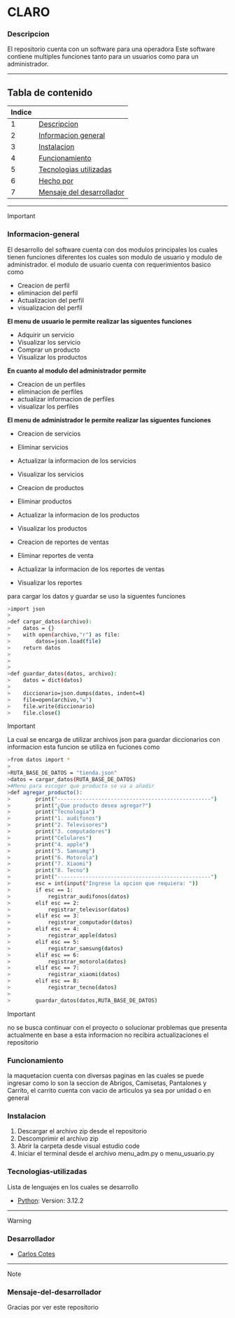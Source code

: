 # CLARO

### Descripcion
El repositorio cuenta con un software para una operadora
Este software contiene multiples funciones tanto para un usuarios como para un administrador.  
***
## Tabla de contenido
| Indice |  |
|--|--|
| 1 | [Descripcion](#Descripcion) |
| 2 | [Informacion general](#Informacion-general)|
| 3 | [Instalacion](#Instalacion) |
| 4 | [Funcionamiento](#Funcionamiento)|
| 5 | [Tecnologias utilizadas](#Tecnologias-utilizadas) |
| 6 | [Hecho por](#Desarrollador)|
| 7 | [Mensaje del desarrollador](#Mensaje-del-desarrollador)|

***
> [!IMPORTANT]  
>
>### Informacion-general
> El desarrollo del software cuenta con dos modulos principales los cuales tienen funciones diferentes los cuales son modulo de usuario y modulo de administrador. el modulo de usuario cuenta con requerimientos basico como
>
>* Creacion de perfil
>* eliminacion del perfil
>* Actualizacion del perfil
>* visualizacion del perfil
>
> **El menu de usuario le permite realizar las siguentes funciones**
>
>* Adquirir un servicio
>* Visualizar los servicio
>* Comprar un producto
>* Visualizar los productos
>
> **En cuanto al modulo del administrador permite**
>* Creacion de un perfiles
>* eliminacion de perfiles
>* actualizar informacion de perfiles
>* visualizar los perfiles
>
>  **El menu de administrador le permite realizar las siguentes funciones**
>
>* Creacion de servicios
>* Eliminar servicios
>* Actualizar la informacion de los servicios
>* Visualizar los servicios
>
>* Creacion de productos
>* Eliminar productos
>* Actualizar la informacion de los productos
>* Visualizar los productos
>
>* Creacion de reportes de ventas
>* Eliminar reportes de venta
>* Actualizar la informacion de los reportes de ventas
>* Visualizar los reportes
>
> para cargar los datos y guardar se uso la siguentes funciones
> 
```bash
>import json
>
>def cargar_datos(archivo):
>    datos = {}
>    with open(archivo,"r") as file:
>        datos=json.load(file)
>    return datos
>        
>        
>
>def guardar_datos(datos, archivo):
>    datos = dict(datos)
>    
>    diccionario=json.dumps(datos, indent=4)
>    file=open(archivo,"w")
>    file.write(diccionario)
>    file.close()
```
> [!IMPORTANT]
> La cual se encarga de utilizar archivos json para guardar diccionarios con informacion esta funcion se utiliza en fuciones como
>   
```bash
>from datos import *
>
>RUTA_BASE_DE_DATOS = "tienda.json"
>datos = cargar_datos(RUTA_BASE_DE_DATOS)
>#Menu para escoger que producto se va a añadir
>def agregar_producto():
>        print("-------------------------------------------------")
>        print("¿Que producto desea agregar?")
>        print("Tecnologia")
>        print("1. audifonos")
>        print("2. Televisores")
>        print("3. computadores")
>        print("Celulares")
>        print("4. apple")
>        print("5. Samsumg")
>        print("6. Motorola")
>        print("7. Xiaomi")
>        print("8. Tecno")
>        print("-------------------------------------------------")
>        esc = int(input("Ingrese la opcion que requiera: "))
>        if esc == 1:
>            registrar_audifonos(datos)
>        elif esc == 2:
>            registrar_televisor(datos)
>        elif esc == 3:
>            registrar_computador(datos)
>        elif esc == 4:
>            registrar_apple(datos)
>        elif esc == 5:
>            registrar_samsung(datos)
>        elif esc == 6:
>            registrar_motorola(datos)
>        elif esc == 7:
>            registrar_xiaomi(datos)
>        elif esc == 8:
>            registrar_tecno(datos)
>            
>        guardar_datos(datos,RUTA_BASE_DE_DATOS)
```
> [!IMPORTANT]
> no se busca continuar con el proyecto o solucionar problemas que presenta actualmente en base a esta informacion no recibira actualizaciones el repositorio
>
>### Funcionamiento
> la maquetacion cuenta con diversas paginas en las cuales se puede ingresar como lo son la seccion de Abrigos, Camisetas, Pantalones y Carrito, el carrito cuenta con vacio de articulos ya sea por unidad o en general
> 
>### Instalacion
>
>1. Descargar el archivo zip desde el repositorio
>2. Descomprimir el archivo zip
>3. Abrir la carpeta desde visual estudio code
>4. Iniciar el terminal desde el archivo menu_adm.py o menu_usuario.py
>  
>### Tecnologias-utilizadas
>Lista de lenguajes en los cuales se desarrollo
>* [Python](Python): Version: 3.12.2 
>

***
> [!WARNING]  
> 
>### Desarrollador
>* [Carlos Cotes](https://gist.github.com/CarlosCotes)
>
***
> [!NOTE]
>### Mensaje-del-desarrollador
>Gracias por ver este repositorio

